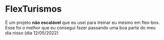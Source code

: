 # FlexTurismos
É um projeto <strong>não escalável</strong> que eu usei para treinar eu mesmo em flex-box. Esse foi o melhor que eu consegui fazer passando uma boa parte do meu dia nisso (dia 12/05/2022)
